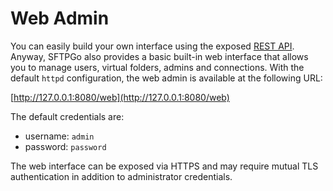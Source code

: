 # Web Admin

You can easily build your own interface using the exposed [REST API](./rest-api.md). Anyway, SFTPGo also provides a basic built-in web interface that allows you to manage users, virtual folders, admins and connections.
With the default `httpd` configuration, the web admin is available at the following URL:

[http://127.0.0.1:8080/web](http://127.0.0.1:8080/web)

The default credentials are:

- username: `admin`
- password: `password`

The web interface can be exposed via HTTPS and may require mutual TLS authentication in addition to administrator credentials.
